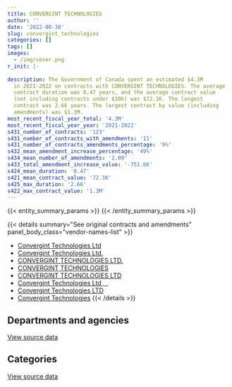 ```yaml
---
title: CONVERGINT TECHNOLOGIES
author: ''
date: '2022-08-30'
slug: convergint_technologies
categories: []
tags: []
images:
  - /img/cover.png
r_init: |-
  
description: The Government of Canada spent an estimated $4.3M
  in 2021-2022 on contracts with CONVERGINT TECHNOLOGIES. The average
  contract duration was 0.47 years, and the average contract value
  (not including contracts under $10k) was $72.1K. The longest
  contract was 2.66 years. The largest contract by value (including
  amendments) was $1.3M.
most_recent_fiscal_year_total: '4.3M'
most_recent_fiscal_year_year: '2021-2022'
s431_number_of_contracts: '123'
s431_number_of_contracts_with_amendments: '11'
s431_number_of_contracts_amendments_percentage: '9%'
s432_mean_amendment_increase_percentage: '49%'
s434_mean_number_of_amendments: '2.09'
s433_total_amendment_increase_value: '-751.6K'
s424_mean_duration: '0.47'
s421_mean_contract_value: '72.1K'
s425_max_duration: '2.66'
s422_max_contract_value: '1.3M'
---
```


<script src="/rmarkdown-libs/htmlwidgets/htmlwidgets.js"></script>
<link href="/rmarkdown-libs/datatables-css/datatables-crosstalk.css" rel="stylesheet" />
<script src="/rmarkdown-libs/datatables-binding/datatables.js"></script>
<script src="/rmarkdown-libs/jquery/jquery-3.6.0.min.js"></script>
<link href="/rmarkdown-libs/dt-core-bootstrap/css/dataTables.bootstrap.min.css" rel="stylesheet" />
<link href="/rmarkdown-libs/dt-core-bootstrap/css/dataTables.bootstrap.extra.css" rel="stylesheet" />
<script src="/rmarkdown-libs/dt-core-bootstrap/js/jquery.dataTables.min.js"></script>
<script src="/rmarkdown-libs/dt-core-bootstrap/js/dataTables.bootstrap.min.js"></script>
<link href="/rmarkdown-libs/crosstalk/css/crosstalk.min.css" rel="stylesheet" />
<script src="/rmarkdown-libs/crosstalk/js/crosstalk.min.js"></script>
<script src="/rmarkdown-libs/htmlwidgets/htmlwidgets.js"></script>
<link href="/rmarkdown-libs/datatables-css/datatables-crosstalk.css" rel="stylesheet" />
<script src="/rmarkdown-libs/datatables-binding/datatables.js"></script>
<script src="/rmarkdown-libs/jquery/jquery-3.6.0.min.js"></script>
<link href="/rmarkdown-libs/dt-core-bootstrap/css/dataTables.bootstrap.min.css" rel="stylesheet" />
<link href="/rmarkdown-libs/dt-core-bootstrap/css/dataTables.bootstrap.extra.css" rel="stylesheet" />
<script src="/rmarkdown-libs/dt-core-bootstrap/js/jquery.dataTables.min.js"></script>
<script src="/rmarkdown-libs/dt-core-bootstrap/js/dataTables.bootstrap.min.js"></script>
<link href="/rmarkdown-libs/crosstalk/css/crosstalk.min.css" rel="stylesheet" />
<script src="/rmarkdown-libs/crosstalk/js/crosstalk.min.js"></script>

{{< entity_summary_params >}}
{{< /entity_summary_params >}}

{{< details summary="See original contracts and amendments" panel_body_class="vendor-names-list" >}}
- [Convergint Technologies Ltd](https://search.open.canada.ca/en/ct/?sort=contract_value_f%20desc&page=1&search_text=%22Convergint%20Technologies%20Ltd%22)
- [Convergint Technologies Ltd.](https://search.open.canada.ca/en/ct/?sort=contract_value_f%20desc&page=1&search_text=%22Convergint%20Technologies%20Ltd.%22)
- [CONVERGINT TECHNOLOGIES LTD.](https://search.open.canada.ca/en/ct/?sort=contract_value_f%20desc&page=1&search_text=%22CONVERGINT%20TECHNOLOGIES%20LTD.%22)
- [CONVERGINT TECHNOLOGIES](https://search.open.canada.ca/en/ct/?sort=contract_value_f%20desc&page=1&search_text=%22CONVERGINT%20TECHNOLOGIES%22)
- [CONVERGINT TECHNOLOGIES LTD](https://search.open.canada.ca/en/ct/?sort=contract_value_f%20desc&page=1&search_text=%22CONVERGINT%20TECHNOLOGIES%20LTD%22)
- [Convergint Technologies Ltd    ](https://search.open.canada.ca/en/ct/?sort=contract_value_f%20desc&page=1&search_text=%22Convergint%20Technologies%20Ltd%c2%a0%c2%a0%c2%a0%c2%a0%22)
- [Convergint Technologies LTD](https://search.open.canada.ca/en/ct/?sort=contract_value_f%20desc&page=1&search_text=%22Convergint%20Technologies%20LTD%22)
- [Convergint Technologies](https://search.open.canada.ca/en/ct/?sort=contract_value_f%20desc&page=1&search_text=%22Convergint%20Technologies%22)
{{< /details >}}

## Departments and agencies

<div id="htmlwidget-1" style="width:100%;height:auto;" class="datatables html-widget"></div>
<script type="application/json" data-for="htmlwidget-1">{"x":{"style":"bootstrap","filter":"none","vertical":false,"data":[["<a href=\"/departments/aafc-aac/\">Agriculture and Agri-Food Canada<\/a>","<a href=\"/departments/cbsa-asfc/\">Canada Border Services Agency<\/a>","<a href=\"/departments/cic/\">Immigration, Refugees and Citizenship Canada<\/a>","<a href=\"/departments/cra-arc/\">Canada Revenue Agency<\/a>","<a href=\"/departments/csc-scc/\">Correctional Service of Canada<\/a>","<a href=\"/departments/dfatd-maecd/\">Global Affairs Canada<\/a>","<a href=\"/departments/dfo-mpo/\">Fisheries and Oceans Canada<\/a>","<a href=\"/departments/dnd-mdn/\">National Defence<\/a>","<a href=\"/departments/ec/\">Environment and Climate Change Canada<\/a>","<a href=\"/departments/hc-sc/\">Health Canada<\/a>","<a href=\"/departments/irb-cisr/\">Immigration and Refugee Board of Canada<\/a>","<a href=\"/departments/isc-sac/\">Indigenous Services Canada<\/a>","<a href=\"/departments/jus/\">Department of Justice Canada<\/a>","<a href=\"/departments/lac-bac/\">Library and Archives Canada<\/a>","<a href=\"/departments/nrc-cnrc/\">National Research Council Canada<\/a>","<a href=\"/departments/phac-aspc/\">Public Health Agency of Canada<\/a>","<a href=\"/departments/pwgsc-tpsgc/\">Public Services and Procurement Canada<\/a>","<a href=\"/departments/rcmp-grc/\">Royal Canadian Mounted Police<\/a>","<a href=\"/departments/tc/\">Transport Canada<\/a>","<a href=\"/departments/vac-acc/\">Veterans Affairs Canada<\/a>"],[8758.57,null,null,null,null,null,18144.72,null,null,18064.08,null,null,null,null,261421.65,17495.98,523425,null,null,null],[null,null,24649.72,69104.65,null,null,null,68940.03,null,null,null,null,10735,null,null,null,174556.86,370812.27,null,null],[null,32304.14,64265.34,106877.95,null,21169.76,null,587727.34,null,18788.93,25708.64,null,47768.56,null,17104.2,61210.91,390550.31,574189.01,null,null],[null,306099.09,null,106877.95,151658.67,null,53394.72,216909.25,49157.78,15687.65,56911.5,2667.88,20795.75,12118.24,75402.33,145798,1623497.1,1349081.85,21634.19,57619.77]],"container":"<table class=\"table table-striped table-hover row-border order-column display\">\n  <thead>\n    <tr>\n      <th>Department<\/th>\n      <th>2018-2019<\/th>\n      <th>2019-2020<\/th>\n      <th>2020-2021<\/th>\n      <th>2021-2022<\/th>\n    <\/tr>\n  <\/thead>\n<\/table>","options":{"order":[[4,"desc"]],"pageLength":10,"autoWidth":true,"columnDefs":[{"targets":1,"render":"function(data, type, row, meta) {\n    return type !== 'display' ? data : DTWidget.formatCurrency(data, \"$\", 2, 3, \",\", \".\", true, null);\n  }"},{"targets":2,"render":"function(data, type, row, meta) {\n    return type !== 'display' ? data : DTWidget.formatCurrency(data, \"$\", 2, 3, \",\", \".\", true, null);\n  }"},{"targets":3,"render":"function(data, type, row, meta) {\n    return type !== 'display' ? data : DTWidget.formatCurrency(data, \"$\", 2, 3, \",\", \".\", true, null);\n  }"},{"targets":4,"render":"function(data, type, row, meta) {\n    return type !== 'display' ? data : DTWidget.formatCurrency(data, \"$\", 2, 3, \",\", \".\", true, null);\n  }"},{"width":"16%","targets":[1,2,3,4]},{"className":"dt-right","targets":[1,2,3,4]}],"orderClasses":false}},"evals":["options.columnDefs.0.render","options.columnDefs.1.render","options.columnDefs.2.render","options.columnDefs.3.render"],"jsHooks":[]}</script>
<p class="text-right">
<a href="https://github.com/GoC-Spending/contracts-data/tree/main/data/out/vendors/convergint_technologies/summary_by_fiscal_year_by_department.csv" class="source-data-link btn btn-link">View source data</a>
</p>

## Categories

<div id="htmlwidget-2" style="width:100%;height:auto;" class="datatables html-widget"></div>
<script type="application/json" data-for="htmlwidget-2">{"x":{"style":"bootstrap","filter":"none","vertical":false,"data":[["<a href=\"/categories/other/\">(Other)<\/a>","<a href=\"/categories/facilities_and_construction/\">Facilities and construction<\/a>","<a href=\"/categories/office_management/\">Office management<\/a>","<a href=\"/categories/professional_services/\">Professional services<\/a>","<a href=\"/categories/information_technology/\">Information technology<\/a>","<a href=\"/categories/transportation_and_logistics/\">Transportation and logistics<\/a>","<a href=\"/categories/industrial_products_and_services/\">Industrial products and services<\/a>","<a href=\"/categories/security_and_protection/\">Security and protection<\/a>","<a href=\"/categories/human_capital/\">Human capital<\/a>"],[null,541489.08,null,null,null,null,305820.92,null,null],[null,243423.1,null,null,null,124022.05,271513.72,69104.65,10735],[null,547836.28,null,110306.01,100545.47,null,784132.86,404844.47,null],[202218.34,621561.27,2824.72,57619.77,873430.14,12511.8,1396224.36,1098921.32,null]],"container":"<table class=\"table table-striped table-hover row-border order-column display\">\n  <thead>\n    <tr>\n      <th>Category<\/th>\n      <th>2018-2019<\/th>\n      <th>2019-2020<\/th>\n      <th>2020-2021<\/th>\n      <th>2021-2022<\/th>\n    <\/tr>\n  <\/thead>\n<\/table>","options":{"order":[[4,"desc"]],"dom":"t","pageLength":30,"autoWidth":true,"columnDefs":[{"targets":1,"render":"function(data, type, row, meta) {\n    return type !== 'display' ? data : DTWidget.formatCurrency(data, \"$\", 2, 3, \",\", \".\", true, null);\n  }"},{"targets":2,"render":"function(data, type, row, meta) {\n    return type !== 'display' ? data : DTWidget.formatCurrency(data, \"$\", 2, 3, \",\", \".\", true, null);\n  }"},{"targets":3,"render":"function(data, type, row, meta) {\n    return type !== 'display' ? data : DTWidget.formatCurrency(data, \"$\", 2, 3, \",\", \".\", true, null);\n  }"},{"targets":4,"render":"function(data, type, row, meta) {\n    return type !== 'display' ? data : DTWidget.formatCurrency(data, \"$\", 2, 3, \",\", \".\", true, null);\n  }"},{"width":"16%","targets":[1,2,3,4]},{"className":"dt-right","targets":[1,2,3,4]}],"orderClasses":false,"lengthMenu":[10,25,30,50,100]}},"evals":["options.columnDefs.0.render","options.columnDefs.1.render","options.columnDefs.2.render","options.columnDefs.3.render"],"jsHooks":[]}</script>
<p class="text-right">
<a href="https://github.com/GoC-Spending/contracts-data/tree/main/data/out/vendors/convergint_technologies/summary_by_fiscal_year_by_category.csv" class="source-data-link btn btn-link">View source data</a>
</p>
